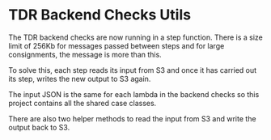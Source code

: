 # TDR Backend Checks Utils

The TDR backend checks are now running in a step function. 
There is a size limit of 256Kb for messages passed between steps and for large consignments, the message is more than this.

To solve this, each step reads its input from S3 and once it has carried out its step, writes the new output to S3 again.

The input JSON is the same for each lambda in the backend checks so this project contains all the shared case classes.

There are also two helper methods to read the input from S3 and write the output back to S3.
